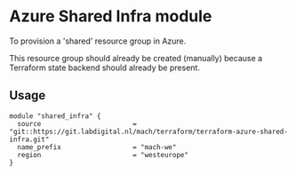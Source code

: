 # Azure Shared Infra module

To provision a 'shared' resource group in Azure.

This resource group should already be created (manually) because a Terraform state backend should already be present.

## Usage

```
module "shared_infra" {
  source                       = "git::https://git.labdigital.nl/mach/terraform/terraform-azure-shared-infra.git"
  name_prefix                  = "mach-we"
  region                       = "westeurope"
}
```
